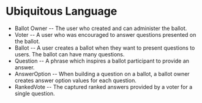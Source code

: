 # Ubiquitous Language

* Ballot Owner -- The user who created and can administer the ballot.
* Voter -- A user who was encouraged to answer questions presented on the ballot.
* Ballot -- A user creates a ballot when they want to present questions to users. The ballot can have many questions.
* Question -- A phrase which inspires a ballot participant to provide an answer.
* AnswerOption -- When building a question on a ballot, a ballot owner creates answer option values for each question.
* RankedVote -- The captured ranked answers provided by a voter for a single question.
